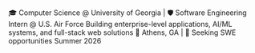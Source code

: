 🎓 Computer Science @ University of Georgia | 🛡️ Software Engineering Intern @ U.S. Air Force
Building enterprise-level applications, AI/ML systems, and full-stack web solutions
📍 Athens, GA | 🎯 Seeking SWE opportunities Summer 2026

